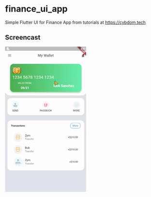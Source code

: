 # finance_ui_app

Simple Flutter UI for Finance App from tutorials at https://cybdom.tech

## Screencast

![alt text](assets/imgs/screen.gif)
